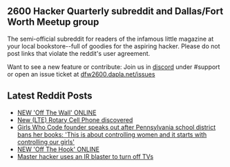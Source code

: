 ## 2600 Hacker Quarterly subreddit and Dallas/Fort Worth Meetup group
The semi-official subreddit for readers of the infamous little magazine at your local bookstore--full of goodies for the aspiring hacker. Please do not post links that violate the reddit's user agreement.

Want to see a new feature or contribute: 
Join us in [discord](https://dfw2600.dapla.net/chat) under #support or open an issue ticket at [dfw2600.dapla.net/issues](https://dfw2600.dapla.net/issues)

## Latest Reddit Posts
<!-- BLOG-POST-LIST:START -->
- [NEW 'Off The Wall' ONLINE](https://2600.com/wall/27-09-2022)
- [New (LTE) Rotary Cell Phone discovered](https://www.reddit.com/r/2600/comments/xp6xs2/new_lte_rotary_cell_phone_discovered/)
- [Girls Who Code founder speaks out after Pennsylvania school district bans her books: 'This is about controlling women and it starts with controlling our girls'](https://www.reddit.com/r/2600/comments/xooy5p/girls_who_code_founder_speaks_out_after/)
- [NEW 'Off The Hook' ONLINE](https://2600.com/hook/21-09-2022)
- [Master hacker uses an IR blaster to turn off TVs](https://www.reddit.com/r/2600/comments/xh5dj6/master_hacker_uses_an_ir_blaster_to_turn_off_tvs/)
<!-- BLOG-POST-LIST:END -->
